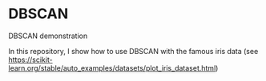 # DBSCAN
DBSCAN demonstration

In this repository, I show how to use DBSCAN with the famous iris data (see https://scikit-learn.org/stable/auto_examples/datasets/plot_iris_dataset.html)
